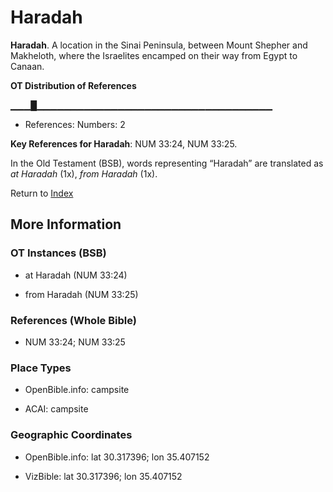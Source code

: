 # Haradah
**Haradah**. 
A location in the Sinai Peninsula, between Mount Shepher and Makheloth, where the Israelites encamped on their way from Egypt to Canaan. 


**OT Distribution of References**

▁▁▁█▁▁▁▁▁▁▁▁▁▁▁▁▁▁▁▁▁▁▁▁▁▁▁▁▁▁▁▁▁▁▁▁▁▁▁
* References: Numbers: 2



**Key References for Haradah**: 
NUM 33:24, NUM 33:25. 


In the Old Testament (BSB), words representing “Haradah” are translated as 
*at Haradah* (1x), *from Haradah* (1x). 




Return to [Index](00-Index.md)

## More Information

### OT Instances (BSB)

* at Haradah (NUM 33:24)

* from Haradah (NUM 33:25)



### References (Whole Bible)

* NUM 33:24; NUM 33:25


### Place Types

* OpenBible.info: campsite

* ACAI: campsite



### Geographic Coordinates

* OpenBible.info: lat 30.317396; lon 35.407152

* VizBible: lat 30.317396; lon 35.407152




